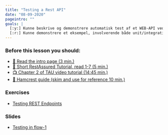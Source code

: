 ```yaml
---
title: "Testing a Rest API"
date: "08-09-2020"
pageintro: ""
goals: |
  [:y:] Kunne beskrive og demonstrere automatisk test af et WEB-API ved hjælp af Maven  
  [:r:] Kunne demonstrere et eksempel, involverende både unit/integrations-test samt deployment  afviklet af Travis
---
```


### Before this lesson you should:

<!--BEGIN readings ##-->

- [:book: Read the intro page (3 min.)](http://rest-assured.io/)
- [:book: Short RestAssured Tutorial, read 1-7 (5 min.)](https://www.baeldung.com/rest-assured-tutorial)
- [:tv: Chapter 2 of TAU video tutorial (14:45 min.)](https://testautomationu.applitools.com/automating-your-api-tests-with-rest-assured/chapter2.html)
- [:book: Hamcrest guide (skim and use for reference 10 min.)](https://www.baeldung.com/java-junit-hamcrest-guide)
  <!--END readings ##-->


### Exercises

<!--BEGIN exercises ##-->

- [Testing REST Endpoints](https://docs.google.com/document/d/1ukf16bSqAso0XBubaGv1InwBfl5o5987JwWZIiN7prM/edit?usp=sharing)
<!--END exercises ##-->

### Slides

<!--BEGIN slides ##-->

- [Testing in flow-1](https://docs.google.com/presentation/d/1WI8DwwkSfX5-Tev2ZzQj0EVPjBU4inhghsVK46w-OKI/edit?usp=sharing)
<!--END slides ##-->
